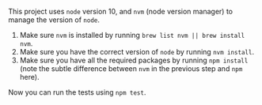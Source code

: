 This project uses `node` version 10, and `nvm` (node version manager) to manage the version of `node`.

1. Make sure `nvm` is installed by running `brew list nvm || brew install nvm`.
1. Make sure you have the correct version of `node` by running `nvm install`.
1. Make sure you have all the required packages by running `npm install` (note the subtle difference between `nvm` in the previous step and `npm` here).

Now you can run the tests using `npm test`.